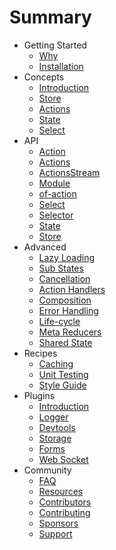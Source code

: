 # Summary

* Getting Started
  * [Why](introduction/why.md)
  * [Installation](introduction/installation.md)
* Concepts
  * [Introduction](concepts/intro.md)
  * [Store](concepts/store.md)
  * [Actions](concepts/actions.md)
  * [State](concepts/state.md)
  * [Select](concepts/select.md)
* API
  * [Action](api/modules/_action_.md)
  * [Actions](api/modules/_actions_.md)
  * [ActionsStream](api/modules/_actions_stream_.md)
  * [Module](api/modules/_module_.md)
  * [of-action](api/modules/_of_action_.md)
  * [Select](api/modules/_select_.md)
  * [Selector](api/modules/_selector_.md)
  * [State](api/modules/_state_.md)
  * [Store](api/modules/_store_.md)
* Advanced
  * [Lazy Loading](advanced/lazy.md)
  * [Sub States](advanced/sub-states.md)
  * [Cancellation](advanced/cancellation.md)
  * [Action Handlers](advanced/action-handlers.md)
  * [Composition](advanced/composition.md)
  * [Error Handling](advanced/errors.md)
  * [Life-cycle](advanced/life-cycle.md)
  * [Meta Reducers](advanced/meta-reducer.md)
  * [Shared State](advanced/shared-state.md)
* Recipes
  * [Caching](advanced/cache.md)
  * [Unit Testing](advanced/unit-testing.md)
  * [Style Guide](advanced/style-guide.md)
* Plugins
  * [Introduction](plugins/intro.md)
  * [Logger](plugins/logger.md)
  * [Devtools](plugins/devtools.md)
  * [Storage](plugins/storage.md)
  * [Forms](plugins/form.md)
  * [Web Socket](plugins/websocket.md)
* Community
  * [FAQ](advanced/faq.md)
  * [Resources](community/projects.md)
  * [Contributors](community/contributors.md)
  * [Contributing](community/contributing.md)
  * [Sponsors](community/sponsors.md)
  * [Support](community/support.md)
